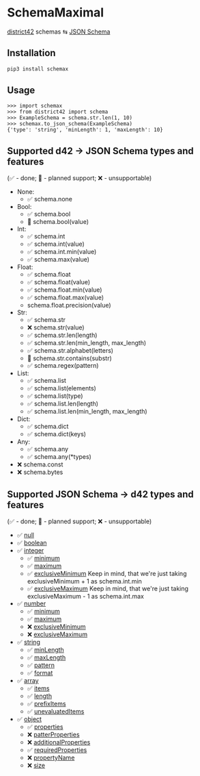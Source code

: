 # SchemaMaximal

[district42](https://github.com/tsv1/district42) schemas ⇆ [JSON Schema](https://json-schema.org/)

## Installation

```sh
pip3 install schemax
```

## Usage

```pycon
>>> import schemax
>>> from district42 import schema
>>> ExampleSchema = schema.str.len(1, 10)
>>> schemax.to_json_schema(ExampleSchema)
{'type': 'string', 'minLength': 1, 'maxLength': 10}
```

## Supported d42 -> JSON Schema types and features

(✅ - done; 🔧 - planned support; ❌ - unsupportable)

* None:
    * ✅ schema.none
* Bool:
    * ✅ schema.bool
    * 🔧 schema.bool(value)
* Int:
    * ✅ schema.int
    * ✅ schema.int(value)
    * ✅ schema.int.min(value)
    * ✅ schema.max(value)
* Float:
    * ✅ schema.float
    * ✅ schema.float(value)
    * ✅ schema.float.min(value)
    * ✅ schema.float.max(value)
    * schema.float.precision(value)
* Str:
    * ✅ schema.str
    * ❌ schema.str(value)
    * ✅ schema.str.len(length)
    * ✅ schema.str.len(min_length, max_length)
    * ✅ schema.str.alphabet(letters)
    * 🔧 schema.str.contains(substr)
    * ✅ schema.regex(pattern)
* List:
    * ✅ schema.list
    * ✅ schema.list(elements)
    * ✅ schema.list(type)
    * ✅ schema.list.len(length)
    * ✅ schema.list.len(min_length, max_length)
* Dict:
    * ✅ schema.dict
    * ✅ schema.dict(keys)
* Any:
    * ✅ schema.any
    * ✅ schema.any(*types)
* ❌ schema.const
* ❌ schema.bytes

## Supported JSON Schema -> d42 types and features

(✅ - done; 🔧 - planned support; ❌ - unsupportable)

* ✅ [null](http://json-schema.org/understanding-json-schema/reference/null.html)
* ✅ [boolean](http://json-schema.org/understanding-json-schema/reference/boolean.html)
* ✅ [integer](http://json-schema.org/understanding-json-schema/reference/numeric.html#integer)
    * ✅ [minimum](http://json-schema.org/understanding-json-schema/reference/numeric.html#range)
    * ✅ [maximum](http://json-schema.org/understanding-json-schema/reference/numeric.html#range)
    * ✅ [exclusiveMinimum](http://json-schema.org/understanding-json-schema/reference/numeric.html#range) 
  Keep in mind, that we're just taking exclusiveMinimum + 1 as schema.int.min 
    * ✅ [exclusiveMaximum](http://json-schema.org/understanding-json-schema/reference/numeric.html#range)
  Keep in mind, that we're just taking exclusiveMaximum - 1 as schema.int.max
* ✅ [number](http://json-schema.org/understanding-json-schema/reference/numeric.html#number)
    * ✅ [minimum](http://json-schema.org/understanding-json-schema/reference/numeric.html#range)
    * ✅ [maximum](http://json-schema.org/understanding-json-schema/reference/numeric.html#range)
    * ❌ [exclusiveMinimum](http://json-schema.org/understanding-json-schema/reference/numeric.html#range)
    * ❌ [exclusiveMaximum](http://json-schema.org/understanding-json-schema/reference/numeric.html#range)
* ✅ [string](http://json-schema.org/understanding-json-schema/reference/string.html)
    * ✅ [minLength](http://json-schema.org/understanding-json-schema/reference/string.html#length)
    * ✅ [maxLength](http://json-schema.org/understanding-json-schema/reference/string.html#length)
    * ✅ [pattern](http://json-schema.org/understanding-json-schema/reference/string.html#regular-expressions)
    * ✅ [format](http://json-schema.org/understanding-json-schema/reference/string.html#format)
* ✅ [array](http://json-schema.org/understanding-json-schema/reference/array.html)
    * ✅ [items](http://json-schema.org/understanding-json-schema/reference/array.html#items)
    * ✅ [length](http://json-schema.org/understanding-json-schema/reference/array.html#length)
    * ✅ [prefixItems](http://json-schema.org/understanding-json-schema/reference/array.html#tuple-validation)
    * ✅ [unevaluatedItems](http://json-schema.org/understanding-json-schema/reference/array.html#unevaluated-items)
* ✅ [object](http://json-schema.org/understanding-json-schema/reference/object.html)
    * ✅ [properties](http://json-schema.org/understanding-json-schema/reference/object.html#properties)
    * ❌ [patterProperties](http://json-schema.org/understanding-json-schema/reference/object.html#pattern-properties)
    * ❌ [additionalProperties](http://json-schema.org/understanding-json-schema/reference/object.html#additional-properties)
    * ✅ [requiredProperties](http://json-schema.org/understanding-json-schema/reference/object.html#additional-properties)
    * ❌ [propertyName](http://json-schema.org/understanding-json-schema/reference/object.html#property-names)
    * ❌ [size](http://json-schema.org/understanding-json-schema/reference/object.html#size)
